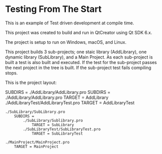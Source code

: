 # Testing From The Start

This is an example of Test driven development at compile time.   

This project was created to build and run in QtCreator using Qt SDK 6.x.

The project is setup to run on Windows, macOS, and Linux.

This project builds 3 sub-projects; one staic library (AddLibrary), one dynamic library (SubLibrary), and a Main Project.  As each sub-project is built a test is also built and executed.  If the test for the sub-project passes the next project in the tree is built.  If the sub-project test fails compiling stops.

This is the project layout:

  SUBDIRS =
    ./AddLibrary/AddLibrary.pro
        SUBDIRS = 
            ./AddLibrary/AddLibrary.pro
                TARGET = AddLibrary
            ./AddLibraryTest/AddLibraryTest.pro
                TARGET = AddLibraryTest
        
    ./SubLibrary/SubLibrary.pro
        SUBDIRS = 
            ./SubLibrary/Sublibrary.pro
                TARGET = SubLibrary
            ./SubLibraryTest/SubLibraryTest.pro
                TARGET = SubLibraryTest

    ./MainProject/MainProject.pro
        TARGET = MainProject
        
        
